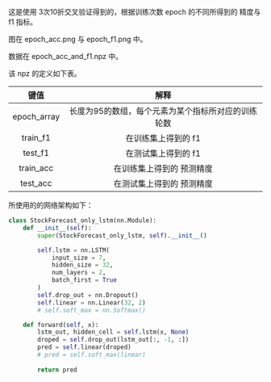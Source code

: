 这是使用 3次10折交叉验证得到的，根据训练次数 epoch 的不同所得到的 精度与 f1 指标。

图在 epoch_acc.png 与 epoch_f1.png 中。

数据在 epoch_acc_and_f1.npz 中。

该 npz 的定义如下表。

|    键值     |                        解释                        |
| :---------: | :------------------------------------------------: |
| epoch_array | 长度为95的数组，每个元素为某个指标所对应的训练轮数 |
|  train_f1   |                在训练集上得到的 f1                 |
|   test_f1   |                在测试集上得到的 f1                 |
|  train_acc  |             在训练集上得到的 预测精度              |
|  test_acc   |             在测试集上得到的 预测精度              |

所使用的的网络架构如下：
```python
class StockForecast_only_lstm(nn.Module):
    def __init__(self):
        super(StockForecast_only_lstm, self).__init__()

        self.lstm = nn.LSTM(
            input_size = 7,
            hidden_size = 32,
            num_layers = 2,
            batch_first = True
        )
        self.drop_out = nn.Dropout()
        self.linear = nn.Linear(32, 2)
        # self.soft_max = nn.Softmax()

    def forward(self, x):
        lstm_out, hidden_cell = self.lstm(x, None)
        droped = self.drop_out(lstm_out[:, -1, :])
        pred = self.linear(droped)
        # pred = self.soft_max(linear)
        
        return pred
```
